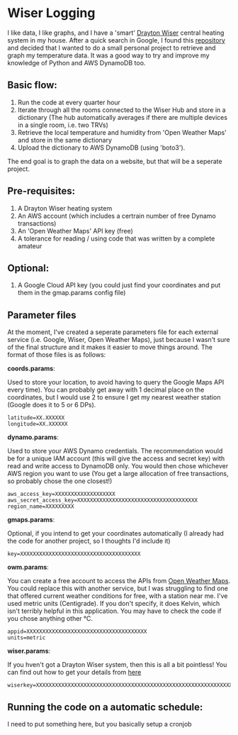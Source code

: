 # Wiser Logging

I like data, I like graphs, and I have a 'smart' [Drayton Wiser](https://wiser.draytoncontrols.co.uk/) central heating system in my house. After a quick search in Google, I found this [repository](https://github.com/asantaga/wiserHomeAssistantPlatform) and decided that I wanted to do a small personal project to retrieve and graph my temperature data. It was a good way to try and improve my knowledge of Python and AWS DynamoDB too.

## Basic flow:

1) Run the code at every quarter hour
2) Iterate through all the rooms connected to the Wiser Hub and store in a dictionary (The hub automatically averages if there are multiple devices in a single room, i.e. two TRVs)
3) Retrieve the local temperature and humidity from 'Open Weather Maps' and store in the same dictionary
4) Upload the dictionary to AWS DynamoDB (using 'boto3').

The end goal is to graph the data on a website, but that will be a seperate project.

## Pre-requisites:
1. A Drayton Wiser heating system
2. An AWS account (which includes a certrain number of free Dynamo transactions)
3. An 'Open Weather Maps' API key (free)
4. A tolerance for reading / using code that was written by a complete amateur

## Optional:
1) A Google Cloud API key (you could just find your coordinates and put them in the gmap.params config file)

## Parameter files

At the moment, I've created a seperate parameters file for each external service (i.e. Google, Wiser, Open Weather Maps), just because I wasn't sure of the final structure and it makes it easier to move things around. The format of those files is as follows:

**coords.params**:

Used to store your location, to avoid having to query the Google Maps API every time). You can probably get away with 1 decimal place on the coordinates, but I would use 2 to ensure I get my nearest weather station (Google does it to 5 or 6 DPs).

```
latitude=XX.XXXXXX
longitude=XX.XXXXXX
```

**dynamo.params**:

Used to store your AWS Dynamo credentials. The recommendation would be for a unique IAM account (this will give the access and secret key) with read and write access to DynamoDB only. You would then chose whichever AWS region you want to use (You get a large allocation of free transactions, so probably chose the one closest!)

```
aws_access_key=XXXXXXXXXXXXXXXXXXX
aws_secret_access_key=XXXXXXXXXXXXXXXXXXXXXXXXXXXXXXXXXXXXXX
region_name=XXXXXXXXX
```

**gmaps.params**:

Optional, if you intend to get your coordinates automatically (I already had the code for another project, so I thoughts I'd include it)

```
key=XXXXXXXXXXXXXXXXXXXXXXXXXXXXXXXXXXXXXX
```

**owm.params**:

You can create a free account to access the APIs from [Open Weather Maps](https://openweathermap.org/). You could replace this with another service, but I was struggling to find one that offered current weather conditions for free, with a station near me.
I've used metric units (Centigrade). If you don't specify, it does Kelvin, which isn't terribly helpful in this application. You may have to check the code if you chose anything other °C.

```
appid=XXXXXXXXXXXXXXXXXXXXXXXXXXXXXXXXXXXXXX
units=metric
```

**wiser.params**:

If you hven't got a Drayton Wiser system, then  this is all a bit pointless! You can find out how to get your details from [here](https://it.knightnet.org.uk/kb/nr-qa/drayton-wiser-heating-control/#controlling-the-system)

```
wiserkey=XXXXXXXXXXXXXXXXXXXXXXXXXXXXXXXXXXXXXXXXXXXXXXXXXXXXXXXXXXXXXXXXXXXXXXXXXXXXXXXXXXXXXXXXXXXXXXXXXXXXXXXXXXXXXXXXXX
```

## Running the code on a automatic schedule:

I need to put something here, but you basically setup a cronjob

